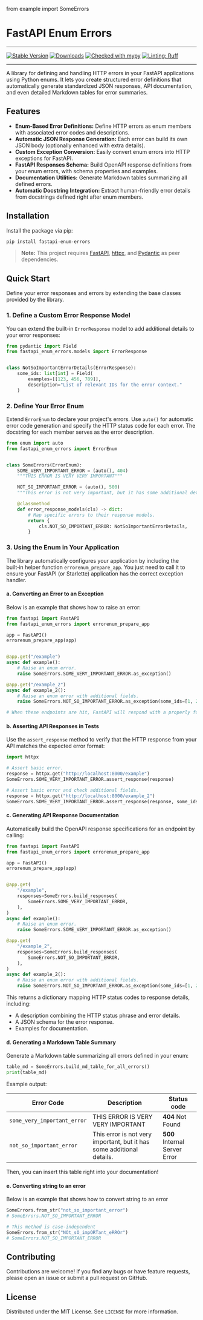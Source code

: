 from example import SomeErrors

# FastAPI Enum Errors

---

[![Stable Version](https://img.shields.io/pypi/v/fastapi-enum-errors?color=blue)](https://pypi.org/project/fastapi-enum-errors/)
[![Downloads](https://img.shields.io/pypi/dm/fastapi-enum-errors)](https://pypistats.org/packages/fastapi-enum-errors)
[![Checked with mypy](https://www.mypy-lang.org/static/mypy_badge.svg)](https://mypy-lang.org/)
[![Linting: Ruff](https://img.shields.io/endpoint?url=https://raw.githubusercontent.com/charliermarsh/ruff/main/assets/badge/v2.json)](https://github.com/astral-sh/ruff)

---

A library for defining and handling HTTP errors in your FastAPI applications using Python enums. It lets you create
structured error definitions that automatically generate standardized JSON responses, API documentation, and even
detailed Markdown tables for error summaries.

## Features

- **Enum-Based Error Definitions:** Define HTTP errors as enum members with associated error codes and descriptions.
- **Automatic JSON Response Generation:** Each error can build its own JSON body (optionally enhanced with extra
  details).
- **Custom Exception Conversion:** Easily convert enum errors into HTTP exceptions for FastAPI.
- **FastAPI Responses Schema:** Build OpenAPI response definitions from your enum errors, with schema properties and
  examples.
- **Documentation Utilities:** Generate Markdown tables summarizing all defined errors.
- **Automatic Docstring Integration:** Extract human-friendly error details from docstrings defined right after enum
  members.

## Installation

Install the package via pip:

```bash
pip install fastapi-enum-errors
```

> **Note:** This project requires [FastAPI](https://fastapi.tiangolo.com/), [httpx](https://www.python-httpx.org/),
> and [Pydantic](https://docs.pydantic.dev/) as peer dependencies.

## Quick Start

Define your error responses and errors by extending the base classes provided by the library.

### 1. Define a Custom Error Response Model

You can extend the built-in `ErrorResponse` model to add additional details to your error responses:

```python
from pydantic import Field
from fastapi_enum_errors.models import ErrorResponse


class NotSoImportantErrorDetails(ErrorResponse):
    some_ids: list[int] = Field(
        examples=[[123, 456, 789]],
        description="List of relevant IDs for the error context."
    )
```

### 2. Define Your Error Enum

Extend `ErrorEnum` to declare your project's errors. Use `auto()` for automatic error code generation and specify the
HTTP status code for each error. The docstring for each member serves as the error description.

```python
from enum import auto
from fastapi_enum_errors import ErrorEnum


class SomeErrors(ErrorEnum):
    SOME_VERY_IMPORTANT_ERROR = (auto(), 404)
    """THIS ERROR IS VERY VERY IMPORTANT"""

    NOT_SO_IMPORTANT_ERROR = (auto(), 500)
    """This error is not very important, but it has some additional details."""

    @classmethod
    def error_response_models(cls) -> dict:
        # Map specific errors to their response models.
        return {
            cls.NOT_SO_IMPORTANT_ERROR: NotSoImportantErrorDetails,
        }
```

### 3. Using the Enum in Your Application

The library automatically configures your application by including the built‑in helper function `errorenum_prepare_app`.
You just need to call it to ensure your FastAPI (or Starlette) application has the correct exception handler.

#### a. Converting an Error to an Exception

Below is an example that shows how to raise an error:

```python
from fastapi import FastAPI
from fastapi_enum_errors import errorenum_prepare_app

app = FastAPI()
errorenum_prepare_app(app)


@app.get("/example")
async def example():
    # Raise an enum error.
    raise SomeErrors.SOME_VERY_IMPORTANT_ERROR.as_exception()

@app.get("/example_2")
async def example_2():
    # Raise an enum error with additional fields.
    raise SomeErrors.NOT_SO_IMPORTANT_ERROR.as_exception(some_ids=[1, 2, 3])

# When these endpoints are hit, FastAPI will respond with a properly formatted JSON error body.
```

#### b. Asserting API Responses in Tests

Use the `assert_response` method to verify that the HTTP response from your API matches the expected error format:

```python
import httpx

# Assert basic error.
response = httpx.get("http://localhost:8000/example")
SomeErrors.SOME_VERY_IMPORTANT_ERROR.assert_response(response)

# Assert basic error and check additional fields.
response = httpx.get("http://localhost:8000/example_2")
SomeErrors.SOME_VERY_IMPORTANT_ERROR.assert_response(response, some_ids=[1, 2, 3])
```

#### c. Generating API Response Documentation

Automatically build the OpenAPI response specifications for an endpoint by calling:

```python
from fastapi import FastAPI
from fastapi_enum_errors import errorenum_prepare_app

app = FastAPI()
errorenum_prepare_app(app)


@app.get(
    "/example",
    responses=SomeErrors.build_responses(
        SomeErrors.SOME_VERY_IMPORTANT_ERROR,
    ),
)
async def example():
    # Raise an enum error.
    raise SomeErrors.SOME_VERY_IMPORTANT_ERROR.as_exception()

@app.get(
    "/example_2",
    responses=SomeErrors.build_responses(
        SomeErrors.NOT_SO_IMPORTANT_ERROR,
    ),
)
async def example_2():
    # Raise an enum error with additional fields.
    raise SomeErrors.NOT_SO_IMPORTANT_ERROR.as_exception(some_ids=[1, 2, 3])
```

This returns a dictionary mapping HTTP status codes to response details, including:

- A description combining the HTTP status phrase and error details.
- A JSON schema for the error response.
- Examples for documentation.

#### d. Generating a Markdown Table Summary

Generate a Markdown table summarizing all errors defined in your enum:

```python
table_md = SomeErrors.build_md_table_for_all_errors()
print(table_md)
```

Example output:

| Error Code                  | Description                                                           | Status code                   |
|-----------------------------|-----------------------------------------------------------------------|-------------------------------|
| `some_very_important_error` | THIS ERROR IS VERY VERY IMPORTANT                                     | **404** Not Found             |
| `not_so_important_error`    | This error is not very important, but it has some additional details. | **500** Internal Server Error |l

Then, you can insert this table right into your documentation!

#### e. Converting string to an error

Below is an example that shows how to convert string to an error

```python
SomeErrors.from_str("not_so_important_error")
# SomeErrors.NOT_SO_IMPORTANT_ERROR

# This method is case-independent
SomeErrors.from_str("NOt_sO_impORTant_eRROr")
# SomeErrors.NOT_SO_IMPORTANT_ERROR
```

## Contributing

Contributions are welcome! If you find any bugs or have feature requests, please open an issue or submit a pull request
on GitHub.

## License

Distributed under the MIT License. See `LICENSE` for more information.
